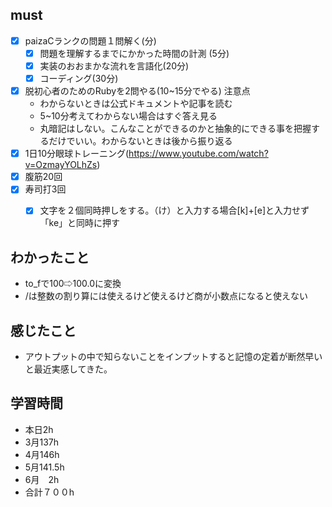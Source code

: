 


## must
- [x] paizaCランクの問題１問解く(分)
  - [x] 問題を理解するまでにかかった時間の計測 (5分)
  - [x] 実装のおおまかな流れを言語化(20分)
  - [x] コーディング(30分)
- [x] 脱初心者のためのRubyを2問やる(10~15分でやる)
  注意点
   -  わからないときは公式ドキュメントや記事を読む
   -  5~10分考えてわからない場合はすぐ答え見る
   -  丸暗記はしない。こんなことができるのかと抽象的にできる事を把握するだけでいい。わからないときは後から振り返る
- [x] 1日10分眼球トレーニング(https://www.youtube.com/watch?v=OzmayYOLhZs)
- [x] 腹筋20回
- [x] 寿司打3回
  - [x] 文字を２個同時押しをする。（け）と入力する場合[k]+[e]と入力せず「ke」と同時に押す




## わかったこと
- to_fで100⇨100.0に変換
- /は整数の割り算には使えるけど使えるけど商が小数点になると使えない


## 感じたこと
- アウトプットの中で知らないことをインプットすると記憶の定着が断然早いと最近実感してきた。


## 学習時間
  - 本日2h
  - 3月137h
  - 4月146h
  - 5月141.5h
  - 6月　2h
  - 合計７００h
    
